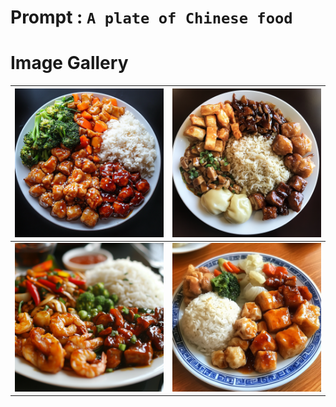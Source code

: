 # Prompt : `A plate of Chinese food`

# Image Gallery

| ![Image 1](A_plate_of_Chinese_food__1.png) | ![Image 2](A_plate_of_Chinese_food__2.png) |
| ------------------------------------------ | ------------------------------------------ |
| ![Image 3](A_plate_of_Chinese_food__3.png) | ![Image 4](A_plate_of_Chinese_food__4.png) |
